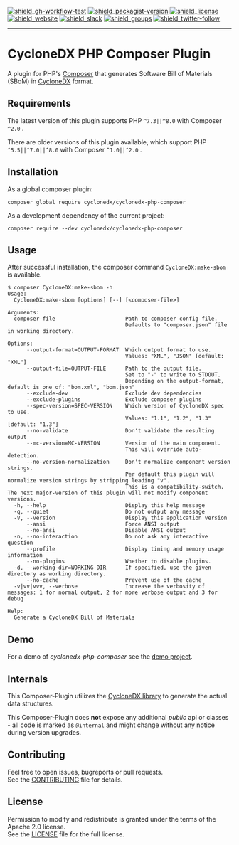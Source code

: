 [![shield_gh-workflow-test]][link_gh-workflow-test]
[![shield_packagist-version]][link_packagist]
[![shield_license]][license_file]  
[![shield_website]][link_website]
[![shield_slack]][link_slack]
[![shield_groups]][link_discussion]
[![shield_twitter-follow]][link_twitter]

----

# CycloneDX PHP Composer Plugin

A plugin for PHP's [Composer](https://getcomposer.org/)
that generates Software Bill of Materials (SBoM) in [CycloneDX](https://cyclonedx.org/) format.

## Requirements

The latest version of this plugin
supports PHP `^7.3||^8.0`
with Composer `^2.0`
.

There are older versions of this plugin available, which
support PHP `^5.5||^7.0||^8.0`
with Composer `^1.0||^2.0`
.

## Installation

As a global composer plugin:

```shell
composer global require cyclonedx/cyclonedx-php-composer
```

As a development dependency of the current project:

```shell
composer require --dev cyclonedx/cyclonedx-php-composer
```

## Usage

After successful installation, the composer command `CycloneDX:make-sbom` is available.

```text
$ composer CycloneDX:make-sbom -h
Usage:
  CycloneDX:make-sbom [options] [--] [<composer-file>]

Arguments:
  composer-file                      Path to composer config file.
                                     Defaults to "composer.json" file in working directory.

Options:
      --output-format=OUTPUT-FORMAT  Which output format to use.
                                     Values: "XML", "JSON" [default: "XML"]
      --output-file=OUTPUT-FILE      Path to the output file.
                                     Set to "-" to write to STDOUT.
                                     Depending on the output-format, default is one of: "bom.xml", "bom.json"
      --exclude-dev                  Exclude dev dependencies
      --exclude-plugins              Exclude composer plugins
      --spec-version=SPEC-VERSION    Which version of CycloneDX spec to use.
                                     Values: "1.1", "1.2", "1.3" [default: "1.3"]
      --no-validate                  Don't validate the resulting output
      --mc-version=MC-VERSION        Version of the main component.
                                     This will override auto-detection.
      --no-version-normalization     Don't normalize component version strings.
                                     Per default this plugin will normalize version strings by stripping leading "v".
                                     This is a compatibility-switch. The next major-version of this plugin will not modify component versions.
  -h, --help                         Display this help message
  -q, --quiet                        Do not output any message
  -V, --version                      Display this application version
      --ansi                         Force ANSI output
      --no-ansi                      Disable ANSI output
  -n, --no-interaction               Do not ask any interactive question
      --profile                      Display timing and memory usage information
      --no-plugins                   Whether to disable plugins.
  -d, --working-dir=WORKING-DIR      If specified, use the given directory as working directory.
      --no-cache                     Prevent use of the cache
  -v|vv|vvv, --verbose               Increase the verbosity of messages: 1 for normal output, 2 for more verbose output and 3 for debug

Help:
  Generate a CycloneDX Bill of Materials
```

## Demo

For a demo of _cyclonedx-php-composer_ see the [demo project][demo_readme].

## Internals

This Composer-Plugin utilizes the [CycloneDX library][cyclonedx-library] to generate the actual data structures.

This Composer-Plugin does **not** expose any additional _public_ api or classes - all code is marked as `@internal` and might change without any notice during version upgrades.

## Contributing

Feel free to open issues, bugreports or pull requests.  
See the [CONTRIBUTING][contributing_file] file for details.

## License

Permission to modify and redistribute is granted under the terms of the Apache 2.0 license.  
See the [LICENSE][license_file] file for the full license.

[license_file]: https://github.com/CycloneDX/cyclonedx-php-composer/blob/master/LICENSE
[contributing_file]: https://github.com/CycloneDX/cyclonedx-php-composer/blob/master/CONTRIBUTING.md
[demo_readme]: https://github.com/CycloneDX/cyclonedx-php-composer/blob/master/demo/README.md

[cyclonedx-library]: https://packagist.org/packages/cyclonedx/cyclonedx-library

[shield_gh-workflow-test]: https://img.shields.io/github/actions/workflow/status/CycloneDX/cyclonedx-php-composer/php.yml?branch=master&logo=GitHub&logoColor=white "build"
[shield_packagist-version]: https://img.shields.io/packagist/v/cyclonedx/cyclonedx-php-composer?logo=Packagist&logoColor=white "packagist"
[shield_license]: https://img.shields.io/github/license/CycloneDX/cyclonedx-php-composer?logo=open%20source%20initiative&logoColor=white "license"
[shield_website]: https://img.shields.io/badge/https://-cyclonedx.org-blue.svg "homepage"
[shield_slack]: https://img.shields.io/badge/slack-join-blue?logo=Slack&logoColor=white "slack join"
[shield_groups]: https://img.shields.io/badge/discussion-groups.io-blue.svg "groups discussion"
[shield_twitter-follow]: https://img.shields.io/badge/Twitter-follow-blue?logo=Twitter&logoColor=white "twitter follow"
[link_gh-workflow-test]: https://github.com/CycloneDX/cyclonedx-php-composer/actions/workflows/php.yml?query=branch%3Amaster
[link_packagist]: https://packagist.org/packages/cyclonedx/cyclonedx-php-composer
[link_website]: https://cyclonedx.org/
[link_slack]: https://cyclonedx.org/slack/invite
[link_discussion]: https://groups.io/g/CycloneDX
[link_twitter]: https://twitter.com/CycloneDX_Spec
